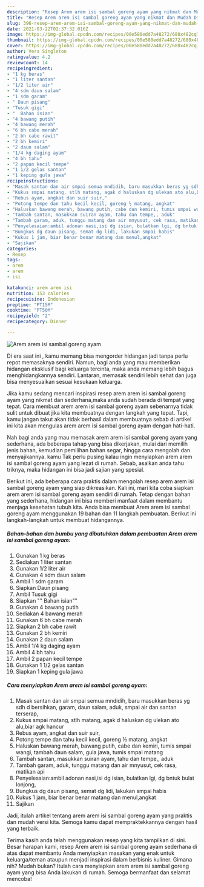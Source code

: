 ```yaml
---
description: "Resep Arem arem isi sambal goreng ayam yang nikmat dan Mudah Dibuat"
title: "Resep Arem arem isi sambal goreng ayam yang nikmat dan Mudah Dibuat"
slug: 396-resep-arem-arem-isi-sambal-goreng-ayam-yang-nikmat-dan-mudah-dibuat
date: 2021-03-22T02:37:32.016Z
image: https://img-global.cpcdn.com/recipes/00e580edd7a48272/680x482cq70/arem-arem-isi-sambal-goreng-ayam-foto-resep-utama.jpg
thumbnail: https://img-global.cpcdn.com/recipes/00e580edd7a48272/680x482cq70/arem-arem-isi-sambal-goreng-ayam-foto-resep-utama.jpg
cover: https://img-global.cpcdn.com/recipes/00e580edd7a48272/680x482cq70/arem-arem-isi-sambal-goreng-ayam-foto-resep-utama.jpg
author: Vera Singleton
ratingvalue: 4.2
reviewcount: 14
recipeingredient:
- "1 kg beras"
- "1 liter santan"
- "1/2 liter air"
- "4 sdm daun salam"
- "1 sdm garam"
- " Daun pisang"
- "Tusuk gigi"
- "  Bahan isian"
- "4 bawang putih"
- "4 bawang merah"
- "6 bh cabe merah"
- "2 bh cabe rawit"
- "2 bh kemiri"
- "2 daun salam"
- "1/4 kg daging ayam"
- "4 bh tahu"
- "2 papan kecil tempe"
- "1 1/2 gelas santan"
- "1 keping gula jawa"
recipeinstructions:
- "Masak santan dan air smpai semua mndidih, baru masukkan beras yg sdh d bersihkan, garam, daun salam, aduk, smpai air dan santan terserap,"
- "Kukus smpai matang, stlh matang, agak d haluskan dg ulekan ato alu,biar agk hancur"
- "Rebus ayam, angkat dan suir suir,"
- "Potong tempe dan tahu kecil kecil, goreng ½ matang, angkat"
- "Haluskan bawang merah, bawang putih, cabe dan kemiri, tumis smpai wangi, tambah daun salam, gula jawa, tumis smpai matang"
- "Tambah santan, masukkan suiran ayam, tahu dan tempe,, aduk"
- "Tambah garam, aduk, tunggu matang dan air mnyusut, cek rasa, matikan api"
- "Penyelesaian:ambil adonan nasi,isi dg isian, bulatkan lgi, dg bntuk bulat lonjong,"
- "Bungkus dg daun pisang, semat dg lidi, lakukan smpai habis"
- "Kukus 1 jam, biar benar benar matang dan menul,angkat"
- "Sajikan"
categories:
- Resep
tags:
- arem
- arem
- isi

katakunci: arem arem isi 
nutrition: 153 calories
recipecuisine: Indonesian
preptime: "PT15M"
cooktime: "PT50M"
recipeyield: "2"
recipecategory: Dinner

---
```



![Arem arem isi sambal goreng ayam](https://img-global.cpcdn.com/recipes/00e580edd7a48272/680x482cq70/arem-arem-isi-sambal-goreng-ayam-foto-resep-utama.jpg)

Di era  saat ini , kamu memang bisa mengorder hidangan jadi tanpa perlu repot memasaknya sendiri. Namun, bagi anda yang mau memberikan hidangan eksklusif bagi keluarga tercinta, maka anda memang lebih bagus menghidangkannya sendiri. Lantaran, memasak sendiri lebih sehat dan juga bisa menyesuaikan sesuai kesukaan keluarga.

Jika kamu sedang mencari inspirasi resep arem arem isi sambal goreng ayam yang nikmat dan sederhana,maka anda sudah berada di tempat yang tepat. Cara membuat arem arem isi sambal goreng ayam  sebenarnya tidak sulit untuk dibuat jika kita membuatnya dengan langkah yang tepat. Tapi, kamu jangan takut akan tidak berhasil dalam membuatnya 
sebab di artikel ini kita akan mengulas arem arem isi sambal goreng ayam dengan hati-hati.  



Nah bagi anda yang mau memasak arem arem isi sambal goreng ayam yang sederhana, ada beberapa tahap yang bisa dikerjakan, mulai dari memilih jenis bahan, kemudian pemilihan bahan segar, hingga cara mengolah dan menyajikannya. kamu Tak perlu pusing kalau ingin menyiapkan arem arem isi sambal goreng ayam yang lezat di rumah. Sebab, asalkan anda  tahu triknya, maka hidangan ini bisa jadi sajian yang spesial.

Berikut ini, ada beberapa cara praktis  dalam mengolah resep arem arem isi sambal goreng ayam yang siap dikreasikan. Kali ini, mari kita coba siapkan arem arem isi sambal goreng ayam sendiri di rumah. Tetap dengan bahan yang sederhana, hidangan ini bisa memberi manfaat dalam membantu menjaga kesehatan tubuh kita. Anda bisa membuat Arem arem isi sambal goreng ayam menggunakan 19 bahan dan 11 langkah pembuatan. Berikut ini langkah-langkah untuk membuat hidangannya.

<!--inarticleads1-->

##### Bahan-bahan dan bumbu yang dibutuhkan dalam pembuatan Arem arem isi sambal goreng ayam:

1. Gunakan 1 kg beras
1. Sediakan 1 liter santan
1. Gunakan 1/2 liter air
1. Gunakan 4 sdm daun salam
1. Ambil 1 sdm garam
1. Siapkan  Daun pisang
1. Ambil Tusuk gigi
1. Siapkan  &#34;&#34; Bahan isian&#34;&#34;
1. Gunakan 4 bawang putih
1. Sediakan 4 bawang merah
1. Gunakan 6 bh cabe merah
1. Siapkan 2 bh cabe rawit
1. Gunakan 2 bh kemiri
1. Gunakan 2 daun salam
1. Ambil 1/4 kg daging ayam
1. Ambil 4 bh tahu
1. Ambil 2 papan kecil tempe
1. Gunakan 1 1/2 gelas santan
1. Siapkan 1 keping gula jawa




<!--inarticleads2-->

##### Cara menyiapkan Arem arem isi sambal goreng ayam:

1. Masak santan dan air smpai semua mndidih, baru masukkan beras yg sdh d bersihkan, garam, daun salam, aduk, smpai air dan santan terserap,
1. Kukus smpai matang, stlh matang, agak d haluskan dg ulekan ato alu,biar agk hancur
1. Rebus ayam, angkat dan suir suir,
1. Potong tempe dan tahu kecil kecil, goreng ½ matang, angkat
1. Haluskan bawang merah, bawang putih, cabe dan kemiri, tumis smpai wangi, tambah daun salam, gula jawa, tumis smpai matang
1. Tambah santan, masukkan suiran ayam, tahu dan tempe,, aduk
1. Tambah garam, aduk, tunggu matang dan air mnyusut, cek rasa, matikan api
1. Penyelesaian:ambil adonan nasi,isi dg isian, bulatkan lgi, dg bntuk bulat lonjong,
1. Bungkus dg daun pisang, semat dg lidi, lakukan smpai habis
1. Kukus 1 jam, biar benar benar matang dan menul,angkat
1. Sajikan




Jadi, itulah artikel tentang  arem arem isi sambal goreng ayam  yang praktis dan mudah versi kita. Semoga kamu dapat mempraktekkannya dengan hasil yang terbaik. 

Terima kasih anda telah menggunakan resep yang kita tampilkan di sini. Besar harapan kami, resep  Arem arem isi sambal goreng ayam sederhana di atas dapat membantu Anda menyiapkan masakan yang enak untuk keluarga/teman ataupun menjadi inspirasi dalam berbisnis kuliner. Gimana nih? Mudah bukan? Itulah cara menyiapkan arem arem isi sambal goreng ayam yang bisa Anda lakukan di rumah. Semoga bermanfaat dan selamat mencoba!

